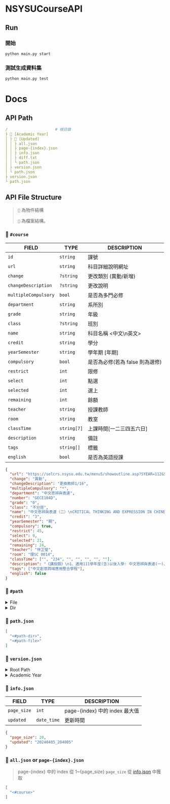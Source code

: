 # NSYSUCourseAPI

## Run

### 開始

```sh
python main.py start
```

### 測試生成資料集

```sh
python main.py test
```

# Docs

<!-- 
│
├ 📂
└
 -->

## API Path

```yml
/                     # 根目錄
├ 📂 [Academic Year]
│ ├ 📂 [Updated]
│ │ ├ all.json
│ │ ├ page-{index}.json
│ │ ├ info.json
│ │ ├ diff.txt
│ │ └ path.json
│ ├ version.json
│ └ path.json
├ version.json
└ path.json
```

## API File Structure

> `📜` 為物件結構
>
> `📄` 為檔案結構。

### 📜 `#course`

| FIELD                | TYPE        | DESCRIPTION                     |
| -------------------- | ----------- | ------------------------------- |
| `id`                 | `string`    | 課號                            |
| `url`                | `string`    | 科目詳細說明網址                |
| `change`             | `?string`   | 更改類別 (異動/新增)            |
| `changeDescription`  | `?string`   | 更改說明                        |
| `multipleCompulsory` | `bool`      | 是否為多門必修                  |
| `department`         | `string`    | 系所別                          |
| `grade`              | `string`    | 年級                            |
| `class`              | `?string`   | 班別                            |
| `name`               | `string`    | 科目名稱 <中文\n英文>           |
| `credit`             | `string`    | 學分                            |
| `yearSemester`       | `string`    | 學年期 [年期]                   |
| `compulsory`         | `bool`      | 是否為必修(若為 false 則為選修) |
| `restrict`           | `int`       | 限修                            |
| `select`             | `int`       | 點選                            |
| `selected`           | `int`       | 選上                            |
| `remaining`          | `int`       | 餘額                            |
| `teacher`            | `string`    | 授課教師                        |
| `room`               | `string`    | 教室                            |
| `classTime`          | `string[7]` | 上課時間[一二三四五六日]        |
| `description`        | `string`    | 備註                            |
| `tags`               | `string[]`  | 標籤                            |
| `english`            | `bool`      | 是否為英語授課                  |

```json
{
  "url": "https://selcrs.nsysu.edu.tw/menu5/showoutline.asp?SYEAR=112&SEM=2&CrsDat=GECE104D&Crsname=中文思辨與表達（二）",
  "change": "異動",
  "changeDescription": "更換教師1/16",
  "multipleCompulsory": "*",
  "department": "中文思辨與表達",
  "number": "GECE104D",
  "grade": "0",
  "class": "不分班",
  "name": "中文思辨與表達（二）\nCRITICAL THINKING AND EXPRESSION IN CHINESE（II）",
  "credit": "3",
  "yearSemester": "期",
  "compulsory": true,
  "restrict": 45,
  "select": 9,
  "selected": 21,
  "remaining": 24,
  "teacher": "林芷瑩",
  "room": "理SC 0014",
  "classTime": ["", "234", "", "", "", "", ""],
  "description": "《講授類》\n1、適用111學年度(含)以後入學: 中文思辨與表達(一)、(二)課程，於畢業前僅修習其中1門即可。 2、本課程「加退選期間」額滿不予加簽。",
  "tags": ["中文創意跨域應用整合學程"],
  "english": false
}
```

### 📜 `#path`

<details>
  <summary>File</summary>

  ```json
  {
    "name": "all.json",
    "path": "1122/20240208/all.json",
    "sha256": "f4592e5e23fa54ca89e10fa4528baeed3adc423a015e54a4f3b24a5520ca297c",
    "size": 2000,
    "static_url": "https://whats2000.github.io/NSYSUCourseAPI/1122/20240208/all.json",
    "type": "file",
  }
  ```

</details>

<details>
  <summary>Dir</summary>

```json
{
  "name": "20240208",
  "path": "1122/20240208",
  "static_url": "https://whats2000.github.io/NSYSUCourseAPI/1122/20240208",
  "type": "dir",
}
```

</details>

### 📄 `path.json`

```json
[
  "<#path-dir>",
  "<#path-file>"
]
```

### 📄 `version.json`

<details>
  <summary>Root Path</summary>

| FIELD     | TYPE             | DESCRIPTION                                                          |
| --------- | ---------------- | -------------------------------------------------------------------- |
| `latest`  | `string`         | 最新學年度(和路徑名相同)                                             |
| `history` | `dict[str, str]` | 歷史紀錄 `{ [學年度: str]: [中文標記: str] }` ({學年度}和路徑名相同) |

  ```json
  {
    "latest": "1123",
    "history": {
      "1123": "112暑期",
      "1122": "112下",
      "1121": "112上",
      "1113": "111暑期",
      "1112": "111下",
    }
  }
  ```

</details>

<details>
  <summary>Academic Year</summary>

| FIELD     | TYPE             | DESCRIPTION                                                   |
| --------- | ---------------- | ------------------------------------------------------------- |
| `latest`  | `string`         | 最新版本(和路徑名相同)                                        |
| `history` | `dict[str, str]` | 歷史紀錄 `{ [更新時間(與路徑名相同): str]: [ISO 8601: str] }` |

  ```json
  {
    "latest": "20240408_010805",
    "history": {
      "20240408_010805": "2024-04-08T01:08:05Z",
      "20240407_111005": "2024-04-07T11:10:05Z",
      "20240406_153005": "2024-04-06T15:30:05Z",
      "20240405_204005": "2024-04-05T20:40:05Z",
    }
  }
  ```

</details>

### 📄 `info.json`

| FIELD       | TYPE        | DESCRIPTION                    |
| ----------- | ----------- | ------------------------------ |
| `page_size` | `int`       | page-{index} 中的 index 最大值 |
| `updated`   | `date_time` | 更新時間                       |

```json
{
  "page_size": 20,
  "updated": "20240405_204005"
}
```

### 📄 `all.json` or `page-{index}.json`

> page-{index} 中的 index 從 1~{page_size}
> `page_size` 從 [info.json](#📄-infojson) 中獲取

```json
[
  "<#course>"
]
```
